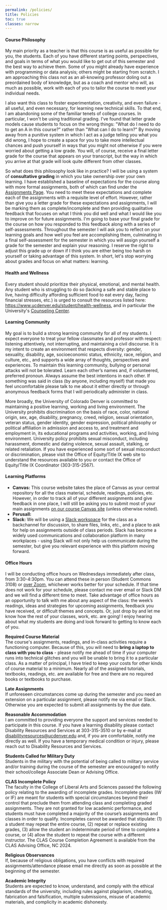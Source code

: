 ```yaml
---
permalink: /policies/
title: Policies
toc: true
classes: narrow
--- 
```


#### Course Philosophy 
My main priority as a teacher is that this course is as useful as possible for you, the students. Each of you have different starting points, perspectives, and goals in terms of what you would like to get out of this semester and the best way to achieve them. Some of you might already have experience with programming or data analysis; others might be starting from scratch. I am approaching this class not as an all-knowing professor doling out a preordained body of knowledge, but as a coach and mentor who will, as much as possible, work with each of you to tailor the course to meet your individual needs.

I also want this class to foster experimentation, creativity, and even failure - all useful, and even necessary, for learning new technical skills. To that end, I am abandoning some of the familiar tenets of college courses. In particular, I won't be using traditional grading. I've found that letter grade models cause students to focus on the wrong things: "What do I need to do to get an A in this course?" rather than "What can I do to learn?" By moving away from a punitive system in which I act as a judge telling you what you did wrong, I hope to create a space for you to take more intellectual chances and push yourself in ways that you might not otherwise if you were worried about getting a low grade. You will, of course, receive a final letter grade for the course that appears on your transcript, but the way in which you arrive at that grade will look quite different from other classes. 

So what does this philosophy look like in practice? I will be using a system of **consultative grading** in which you take ownership over your own learning. I have established a baseline of expectations for the course along with more formal assignments, both of which can find under the [Assignments Page]({{site.baseurl}}/assignments). You need to meet these expectations and complete each of the assignments with a requisite level of effort. However, rather than give you a letter grade for these expectations and assignments, I will be marking them as complete/incomplete and then providing qualitative feedback that focuses on what I think you did well and what I would like you to improve on for future assignments. I'm going to base your final grade for the course on how you responded to this feedback along with a series of self-assessments. Throughout the semester I will ask you to reflect on your learning goals and how well you feel are accomplishing them, culminating in a final self-assessment for the semester in which you will assign yourself a grade for the semester and explain your reasoning. I reserve the right to adjust this grade up or down if I think you are either being too harsh on yourself or taking advantage of this system. In short, let's stop worrying about grades and focus on what matters: learning. 

#### Health and Wellness
Every student should prioritize their physical, emotional, and mental health. Any student who is struggling to do so (lacking a safe and stable place to live, having difficulty affording sufficient food to eat every day, facing financial stresses, etc.) is urged to consult the resources listed here: <https://www.ucdenver.edu/student/health-wellness>, and in particular the University's [Counseling Center](https://www.ucdenver.edu/counseling-center). 

#### Learning Community
My goal is to build a strong learning community for all of my students. I expect everyone to treat your fellow classmates and professor with respect: listening attentively, not interrupting, and maintaining a civil discourse. It is my intent to create an environment that respects diversity: gender, sexuality, disability, age, socioeconomic status, ethnicity, race, religion, and culture, etc., and supports a wide array of thoughts, perspectives and experiences. To maintain this learning community, bullying or personal attacks will not be tolerated. Learn each other’s names and, if volunteered, preferred pronoun. Always assume the best intentions in each other. If something was said in class (by anyone, including myself) that made you feel uncomfortable please talk to me about it either directly or through anonymous feedback forms that I will periodically administer in class.

More broadly, the University of Colorado Denver is committed to maintaining a positive learning, working and living environment. The University prohibits discrimination on the basis of race, color, national origin, sex, age, disability, pregnancy, creed, religion, sexual orientation, veteran status, gender identity, gender expression, political philosophy or political affiliation in admission and access to, and treatment and employment in, its educational programs and activities, working, and living environment. University policy prohibits sexual misconduct, including harassment, domestic and dating violence, sexual assault, stalking, or related retaliation. If you have experienced some sort of sexual misconduct or discrimination, please visit the Office of Equity/Title IX web site to understand the resources available to you or contact the Office of Equity/Title IX Coordinator (303-315-2567).

#### Learning Platforms
- **Canvas:** This course website takes the place of Canvas as your central repository for all the class material, schedule, readings, policies, etc. However, in order to track all of your different assignments and give feedback in one place, I will still be asking you to submit most of your main assignments [on our course Canvas site](https://ucdenver.instructure.com/courses/503517) (unless otherwise noted). 
- **Perusall:** 
- **Slack:** We will be using a [Slack workspace](http://sp23-dig-stud.slack.com/) for the class as a backchannel for discussion, to share files, links, etc., and a place to ask for help on assignments outside of class periods. Slack has become a widely used communications and collaboration platform in many workplaces - using Slack will not only help us communicate during the semester, but give you relevant experience with this platform moving forward.

#### Office Hours
I will be conducting office hours on Wednesdays immediately after class, from 3:30-4:30pm. You can attend these in person (Student Commons 3108) or [over Zoom](https://ucdenver.zoom.us/j/94563999551), whichever works better for your schedule. If that time does not work for your schedule, please contact me over email or Slack DM and we will find a different time to meet. Take advantage of office hours as an opportunity to talk with me about any aspect of the class: the week’s readings, ideas and strategies for upcoming assignments, feedback you have received, or difficult themes and concepts. Or, just drop by and let me know how the rest of your classes, work, etc. are going! I enjoy hearing about what my students are doing and look forward to getting to know each of you.

**Required Course Material**<br>
The course's assignments, readings, and in-class activities require a functioning computer. Because of this, you will need to **bring a laptop to class with you to class** - please notify me ahead of time if your computer runs into technical glitches and you will be unable to bring it to a particular class. As a matter of principal, I have tried to keep your costs for other kinds of course material to a minimum. Nearly all of the assigned tutorials, textbooks, readings, etc. are available for free and there are no required books or textbooks to purchase.

**Late Assignments**<br>
If unforeseen circumstances come up during the semester and you need an extension on a particular assignment, please notify me via email or Slack. Otherwise you are expected to submit all assignments by the due date.

**Reasonable Accommodation**<br>
I am committed to providing everyone the support and services needed to participate in this course. If you have a learning disability please contact Disability Resources and Services at 303-315-3510 or by e-mail at <disabilityresources@ucdenver.edu> and, if you are comfortable, notify me directly as well. If you have a temporary medical condition or injury, please reach out to Disability Resources and Services.

**Students Called for Military Duty**<br>
Students in the military with the potential of being called to military service and/or training during the course of the semester are encouraged to notify their school/college Associate Dean or Advising Office.

**CLAS Incomplete Policy**<br>
The faculty in the College of Liberal Arts and Sciences passed the following policy relating to the awarding of incomplete grades.  Incomplete grades (IW or IF) are meant for students with special circumstances beyond their control that preclude them from attending class and completing graded assignments. They are not granted for low academic performance, and students must have completed a majority of the course’s assignments and classes in order to qualify. Incompletes cannot be awarded that stipulate: (1) a student may repeat the entire course, (2) repeat or replace existing grades, (3) allow the student an indeterminate period of time to complete a course, or (4) allow the student to repeat the course with a different instructor. The CLAS Course Completion Agreement is available from the CLAS Advising Office, NC 2024.
 
**Religious Observances**<br>
If, because of religious obligations, you have conflicts with required assignments/attendance please email me directly as soon as possible at the beginning of the semester. 

**Academic Integrity**<br>
Students are expected to know, understand, and comply with the ethical standards of the university, including rules against plagiarism, cheating, fabrication and falsification, multiple submissions, misuse of academic materials, and complicity in academic dishonesty. 
